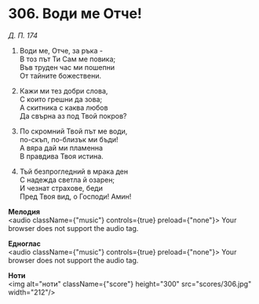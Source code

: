 # 306. Води ме Отче!  

*Д. П. 174*  

1. Води ме, Отче, за ръка -  
В тоз път Ти Сам ме повика;  
Във труден час ми пошепни  
От тайните божествени.  

2. Кажи ми тез добри слова,  
С които грешни да зова;  
А скитника с каква любов  
Да свърна аз под Твой покров?  

3. По скромний Твой път ме води,  
по-скъп, по-близък ми бъди!  
А вяра дай ми пламенна  
В правдива Твоя истина.  

4. Тъй безпрогледний в мрака ден  
С надежда светла й озарен;  
И чезнат страхове, беди  
Пред Твоя вид, о Господи! Амин!  

__Мелодия__  
<audio className={"music"} controls={true} preload={"none"}><source src="mp3/306.mp3" type="audio/mpeg"/>
Your browser does not support the audio tag.
</audio>  

__Едноглас__  
<audio className={"music"} controls={true} preload={"none"}><source src="transp/306.mp3" type="audio/mpeg"/>
Your browser does not support the audio tag.
</audio>  

__Ноти__  
<img alt="ноти" className={"score"} height="300" src="scores/306.jpg" width="212"/>
